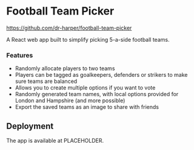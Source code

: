 # Football Team Picker
https://github.com/dr-harper/football-team-picker

A React web app built to simplify picking 5-a-side football teams.

### Features

- Randomly allocate players to two teams
- Players can be tagged as goalkeepers, defenders or strikers to make sure teams are balanced
- Allows you to create multiple options if you want to vote
- Randomly generated team names, with local options provided for London and Hampshire (and more possible)
- Export the saved teams as an image to share with friends


## Deployment

The app is available at PLACEHOLDER. 


